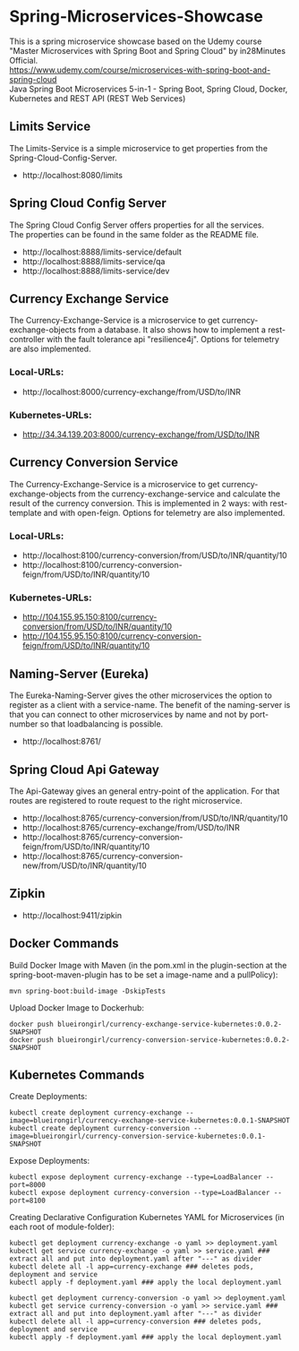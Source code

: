 # Spring-Microservices-Showcase
This is a spring microservice showcase based on the Udemy course "Master Microservices with Spring Boot and Spring Cloud" by in28Minutes Official.  
https://www.udemy.com/course/microservices-with-spring-boot-and-spring-cloud  
Java Spring Boot Microservices 5-in-1 - Spring Boot, Spring Cloud, Docker, Kubernetes and REST API (REST Web Services)

## Limits Service 
The Limits-Service is a simple microservice to get properties from the Spring-Cloud-Config-Server.
- http://localhost:8080/limits

## Spring Cloud Config Server 
The Spring Cloud Config Server offers properties for all the services.  
The properties can be found in the same folder as the README file.
- http://localhost:8888/limits-service/default
- http://localhost:8888/limits-service/qa
- http://localhost:8888/limits-service/dev

## Currency Exchange Service
The Currency-Exchange-Service is a microservice to get currency-exchange-objects from a database. 
It also shows how to implement a rest-controller with the fault tolerance api "resilience4j". 
Options for telemetry are also implemented. 
### Local-URLs:
- http://localhost:8000/currency-exchange/from/USD/to/INR
### Kubernetes-URLs:
- http://34.34.139.203:8000/currency-exchange/from/USD/to/INR

## Currency Conversion Service
The Currency-Exchange-Service is a microservice to get currency-exchange-objects from the currency-exchange-service and calculate the result of the currency conversion.
This is implemented in 2 ways: with rest-template and with open-feign. 
Options for telemetry are also implemented.
### Local-URLs:
- http://localhost:8100/currency-conversion/from/USD/to/INR/quantity/10
- http://localhost:8100/currency-conversion-feign/from/USD/to/INR/quantity/10
### Kubernetes-URLs:
- http://104.155.95.150:8100/currency-conversion/from/USD/to/INR/quantity/10
- http://104.155.95.150:8100/currency-conversion-feign/from/USD/to/INR/quantity/10

## Naming-Server (Eureka)
The Eureka-Naming-Server gives the other microservices the option to register as a client with a service-name.
The benefit of the naming-server is that you can connect to other microservices by name and not by port-number so that loadbalancing is possible.
- http://localhost:8761/

## Spring Cloud Api Gateway
The Api-Gateway gives an general entry-point of the application. For that routes are registered to route request to the right microservice.
- http://localhost:8765/currency-conversion/from/USD/to/INR/quantity/10
- http://localhost:8765/currency-exchange/from/USD/to/INR
- http://localhost:8765/currency-conversion-feign/from/USD/to/INR/quantity/10
- http://localhost:8765/currency-conversion-new/from/USD/to/INR/quantity/10

## Zipkin
- http://localhost:9411/zipkin

## Docker Commands
Build Docker Image with Maven (in the pom.xml in the plugin-section at the spring-boot-maven-plugin has to be set a image-name and a pullPolicy): 
```shell
mvn spring-boot:build-image -DskipTests
```
Upload Docker Image to Dockerhub:
```shell 
docker push blueirongirl/currency-exchange-service-kubernetes:0.0.2-SNAPSHOT
docker push blueirongirl/currency-conversion-service-kubernetes:0.0.2-SNAPSHOT
```

## Kubernetes Commands
Create Deployments:
```shell
kubectl create deployment currency-exchange --image=blueirongirl/currency-exchange-service-kubernetes:0.0.1-SNAPSHOT
kubectl create deployment currency-conversion --image=blueirongirl/currency-conversion-service-kubernetes:0.0.1-SNAPSHOT
```

Expose Deployments:
```shell
kubectl expose deployment currency-exchange --type=LoadBalancer --port=8000
kubectl expose deployment currency-conversion --type=LoadBalancer --port=8100
```

Creating Declarative Configuration Kubernetes YAML for Microservices (in each root of module-folder):
```shell
kubectl get deployment currency-exchange -o yaml >> deployment.yaml
kubectl get service currency-exchange -o yaml >> service.yaml ### extract all and put into deployment.yaml after "---" as divider
kubectl delete all -l app=currency-exchange ### deletes pods, deployment and service
kubectl apply -f deployment.yaml ### apply the local deployment.yaml

kubectl get deployment currency-conversion -o yaml >> deployment.yaml
kubectl get service currency-conversion -o yaml >> service.yaml ### extract all and put into deployment.yaml after "---" as divider
kubectl delete all -l app=currency-conversion ### deletes pods, deployment and service
kubectl apply -f deployment.yaml ### apply the local deployment.yaml
```